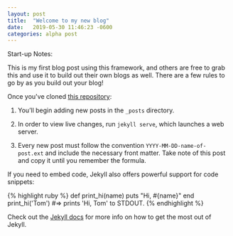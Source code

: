 ```yaml
---
layout: post
title:  "Welcome to my new blog"
date:   2019-05-30 11:46:23 -0600
categories: alpha post
---
```


Start-up Notes:

This is my first blog post using this framework, and others are free to grab this and use it to build out their own blogs as well. There are a few rules to go by as you build out your blog!

Once you've cloned [this repository]:

1. You’ll begin adding new posts in the `_posts` directory. 

2. In order to view live changes, run `jekyll serve`, which launches a web server.

3. Every new post must follow the convention `YYYY-MM-DD-name-of-post.ext` and include the necessary front matter. Take note of this post and copy it until you remember the formula.

If you need to embed code, Jekyll also offers powerful support for code snippets:

{% highlight ruby %}
def print_hi(name)
  puts "Hi, #{name}"
end
print_hi('Tom')
#=> prints 'Hi, Tom' to STDOUT.
{% endhighlight %}

Check out the [Jekyll docs][jekyll-docs] for more info on how to get the most out of Jekyll.

[jekyll-docs]: http://jekyllrb.com/docs/home
[this repository]: https://github.com/eamoses/blog